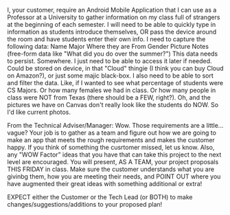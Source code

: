 I, your customer, require an Android Mobile Application that I can use as a Professor at a University to gather information on my class full of strangers at the beginning of each semester.  I will need to be able to quickly type in information as students introduce themselves, OR pass the device around the room and have students enter their own info.
I need to capture the following data:
Name
Major
Where they are From
Gender
Picture
Notes (free-form data like "What did you do over the summer?")
This data needs to persist.  Somewhere.  I just need to be able to access it later if needed.  Could be stored on device, in that "Cloud" thingie (I think you can buy Cloud on Amazon?), or just some majic black-box.
I also need to be able to sort and filter the data.  Like, if I wanted to see what percentage of students were CS Majors.  Or how many females we had in class.  Or how many people in class were NOT from Texas (there should be a FEW, right?).
Oh, and the pictures we have on Canvas don't really look like the students do NOW.  So I'd like current photos.  
 

 

From the Technical Adviser/Manager:
Wow.  Those requirements are a little... vague?  Your job is to gather as a team and figure out how we are going to make an app that meets the rough requirements and makes the customer happy.  If you think of something the cusrtomer missed, let us know.  Also, any "WOW Factor" ideas that you have that can take this project to the next level are encouraged.  You will present, AS A TEAM, your project proposals THIS FRIDAY in class.  Make sure the customer understands what you are givinbg them, how you are meeting their needs, and POINT OUT where you have augmented their great ideas with something additional or extra!
 



EXPECT either the Customer or the Tech Lead (or BOTH) to make changes/suggestions/additions to your proposed plan!
